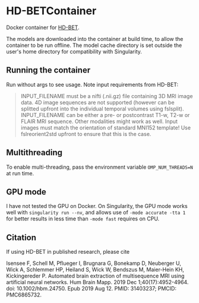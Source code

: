 # HD-BETContainer

Docker container for [HD-BET](https://github.com/MIC-DKFZ/HD-BET).

The models are downloaded into the container at build time, to allow the container to be
run offline. The model cache directory is set outside the user's home directory for
compatibility with Singularity.


## Running the container

Run without args to see usage. Note input requirements from HD-BET:

>INPUT_FILENAME must be a nifti (.nii.gz) file containing 3D MRI image data. 4D image
>sequences are not supported (however can be splitted upfront into the individual temporal
>volumes using fslsplit). INPUT_FILENAME can be either a pre- or postcontrast T1-w, T2-w
>or FLAIR MRI sequence. Other modalities might work as well. Input images must match the
>orientation of standard MNI152 template! Use fslreorient2std upfront to ensure that this
>is the case.


## Multithreading

To enable multi-threading, pass the environment variable `OMP_NUM_THREADS=N` at run time.


## GPU mode

I have not tested the GPU on Docker. On Singularity, the GPU mode works well with
`singularity run --nv`, and allows use of `-mode accurate -tta 1` for better results in
less time than `-mode fast` requires on CPU.


## Citation

If using HD-BET in published research, please cite

Isensee F, Schell M, Pflueger I, Brugnara G, Bonekamp D, Neuberger U, Wick A, Schlemmer
HP, Heiland S, Wick W, Bendszus M, Maier-Hein KH, Kickingereder P. Automated brain
extraction of multisequence MRI using artificial neural networks. Hum Brain Mapp. 2019 Dec
1;40(17):4952-4964. doi: 10.1002/hbm.24750. Epub 2019 Aug 12. PMID: 31403237; PMCID:
PMC6865732.

